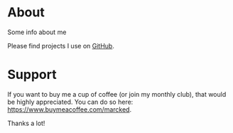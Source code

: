 # About

Some info about me

Please find projects I use on [GitHub](https://github.com/Marck/).

# Support
If you want to buy me a cup of coffee (or join my monthly club), that would be highly appreciated. 
You can do so here: https://www.buymeacoffee.com/marcked.

Thanks a lot!